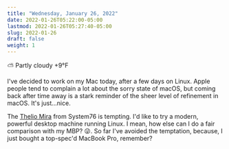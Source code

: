 ```yaml
---
title: "Wednesday, January 26, 2022"
date: 2022-01-26T05:22:00-05:00
lastmod: 2022-01-26T05:27:40-05:00
slug: 2022-01-26
draft: false
weight: 1
---
```


⛅️  Partly cloudy +9°F

I've decided to work on my Mac today, after a few days on Linux. Apple people tend to complain a lot about the sorry state of macOS, but coming back after time away is a stark reminder of the sheer level of refinement in macOS. It's just...nice.

The [Thelio Mira](https://system76.com/desktops/thelio-mira) from System76 is tempting. I'd like to try a modern, powerful desktop machine running Linux. I mean, how else can I do a fair comparison with my MBP? 😜. So far I've avoided the temptation, because, I just bought a top-spec'd MacBook Pro, remember?

[//]: # "Exported with love from a post written in Org mode"
[//]: # "- https://github.com/kaushalmodi/ox-hugo"
